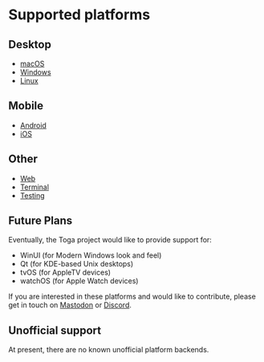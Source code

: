 # Supported platforms

## Desktop

* [macOS](./macOS.md)
* [Windows](./windows.md)
* [Linux](./linux.md)

## Mobile

* [Android](./android.md)
* [iOS](./iOS.md)

## Other

* [Web](./web.md)
* [Terminal](./terminal.md)
* [Testing](./testing.md)

## Future Plans

Eventually, the Toga project would like to provide support for:

- WinUI (for Modern Windows look and feel)
- Qt (for KDE-based Unix desktops)
- tvOS (for AppleTV devices)
- watchOS (for Apple Watch devices)

If you are interested in these platforms and would like to contribute,
please get in touch on [Mastodon](https://fosstodon.org/@beeware) or
[Discord](https://beeware.org/bee/chat/).

## Unofficial support

At present, there are no known unofficial platform backends.
